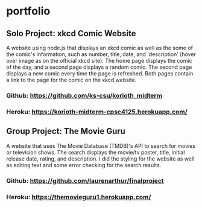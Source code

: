 # portfolio

## Solo Project: xkcd Comic Website
A website using node.js that displays an xkcd comic as well as the some of the comic's information, such as number, title, date, and 'description' (hover over image as on the official xkcd site). The home page displays the comic of the day, and a second page displays a random comic. The second page displays a new comic every time the page is refreshed. Both pages contain a link to the page for the comic on the xkcd website.

### Github: https://github.com/ks-csu/korioth_midterm
### Heroku: https://korioth-midterm-cpsc4125.herokuapp.com/

## Group Project: The Movie Guru
A website that uses The Movie Database (TMDB)'s API to search for movies or television shows. The search displays the movie/tv poster, title, initial release date, rating, and description. I did the styling for the website as well as editing text and some error checking for the search results.

### Github: https://github.com/laurenarthur/finalproject
### Heroku: https://themovieguru1.herokuapp.com/
